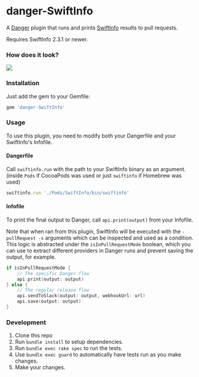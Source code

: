 # danger-SwiftInfo

A [Danger](http://danger.systems/) plugin that runs and prints [SwiftInfo](https://github.com/rockbruno/SwiftInfo) results to pull requests.

Requires SwiftInfo 2.3.1 or newer.

### How does it look?

<img src="https://i.imgur.com/8kvEx5O.png">

### Installation

Just add the gem to your Gemfile:

```ruby
gem 'danger-SwiftInfo'
```

### Usage

To use this plugin, you need to modify both your Dangerfile and your SwiftInfo's Infofile.

#### Dangerfile

Call `swiftinfo.run` with the path to your SwiftInfo binary as an argument. (inside `Pods` if CocoaPods was used or just `swiftinfo` if Homebrew was used)

```ruby
swiftinfo.run './Pods/SwiftInfo/bin/swiftinfo'
```

#### Infofile

To print the final output to Danger, call `api.print(output)` from your Infofile.

Note that when ran from this plugin, SwiftInfo will be executed with the `-pullRequest -s` arguments which can be inspected and used as a condition. This logic is abstracted under the `isInPullRequestMode` boolean, which you can use to extract different providers in Danger runs and prevent saving the output, for example.

```swift
if isInPullRequestMode {
    // The specific Danger flow
    api.print(output: output)
} else {
    // The regular release flow
    api.sendToSlack(output: output, webhookUrl: url)
    api.save(output: output)
}
```

### Development

1. Clone this repo
2. Run `bundle install` to setup dependencies.
3. Run `bundle exec rake spec` to run the tests.
4. Use `bundle exec guard` to automatically have tests run as you make changes.
5. Make your changes.
